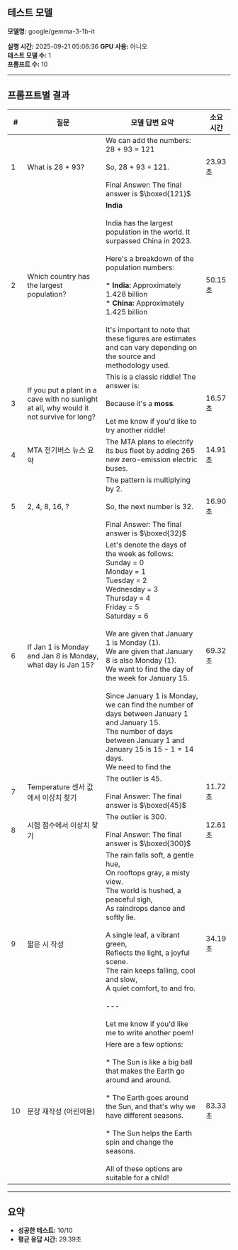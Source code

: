 ## 테스트 모델
**모델명:** google/gemma-3-1b-it

**실행 시간:** 2025-09-21 05:06:36
**GPU 사용:** 아니오  
**테스트 모델 수:** 1  
**프롬프트 수:** 10  

---

## 프롬프트별 결과

| #    | 질문                                                         | 모델 답변 요약                                               | 소요 시간 |
| ---- | ------------------------------------------------------------ | ------------------------------------------------------------ | --------- |
| 1    | What is 28 + 93?                                             | We can add the numbers:<br/>28 + 93 = 121<br/><br/>So, 28 + 93 = 121.<br/><br/>Final Answer: The final answer is $\boxed{121}$ | 23.93초   |
| 2    | Which country has the largest population?                    | **India**<br/><br/>India has the largest population in the world. It surpassed China in 2023.<br/><br/>Here's a breakdown of the population numbers:<br/><br/>*   **India:** Approximately 1.428 billion<br/>*   **China:** Approximately 1.425 billion<br/><br/>It's important to note that these figures are estimates and can vary depending on the source and methodology used. | 50.15초   |
| 3    | If you put a plant in a cave with no sunlight at all, why would it not survive for long? | This is a classic riddle! The answer is:<br/><br/>Because it's a **moss**.<br/><br/>Let me know if you'd like to try another riddle! | 16.57초   |
| 4    | MTA 전기버스 뉴스 요약                                       | The MTA plans to electrify its bus fleet by adding 265 new zero-emission electric buses. | 14.91초   |
| 5    | 2, 4, 8, 16, ?                                               | The pattern is multiplying by 2.<br/><br/>So, the next number is 32.<br/><br/>Final Answer: The final answer is $\boxed{32}$ | 16.90초   |
| 6    | If Jan 1 is Monday and Jan 8 is Monday, what day is Jan 15?  | Let's denote the days of the week as follows:<br/>Sunday = 0<br/>Monday = 1<br/>Tuesday = 2<br/>Wednesday = 3<br/>Thursday = 4<br/>Friday = 5<br/>Saturday = 6<br/><br/>We are given that January 1 is Monday (1).<br/>We are given that January 8 is also Monday (1).<br/>We want to find the day of the week for January 15.<br/><br/>Since January 1 is Monday, we can find the number of days between January 1 and January 15.<br/>The number of days between January 1 and January 15 is $15 - 1 = 14$ days.<br/>We need to find the | 69.32초   |
| 7    | Temperature 센서 값에서 이상치 찾기                          | The outlier is 45.<br/><br/>Final Answer: The final answer is $\boxed{45}$ | 11.72초   |
| 8    | 시험 점수에서 이상치 찾기                                    | The outlier is 300.<br/><br/>Final Answer: The final answer is $\boxed{300}$ | 12.61초   |
| 9    | 짧은 시 작성                                                 | The rain falls soft, a gentle hue,<br/>On rooftops gray, a misty view.<br/>The world is hushed, a peaceful sigh,<br/>As raindrops dance and softly lie.<br/><br/>A single leaf, a vibrant green,<br/>Reflects the light, a joyful scene.<br/>The rain keeps falling, cool and slow,<br/>A quiet comfort, to and fro.<br/><br/>---<br/><br/>Let me know if you'd like me to write another poem! | 34.19초   |
| 10   | 문장 재작성 (어린이용)                                       | Here are a few options:<br/><br/>*   The Sun is like a big ball that makes the Earth go around and around.<br/><br/>*   The Earth goes around the Sun, and that's why we have different seasons.<br/><br/>*   The Sun helps the Earth spin and change the seasons.<br/><br/>All of these options are suitable for a child! | 83.33초   |

---

## 요약
- **성공한 테스트:** 10/10  
- **평균 응답 시간:** 29.39초  
